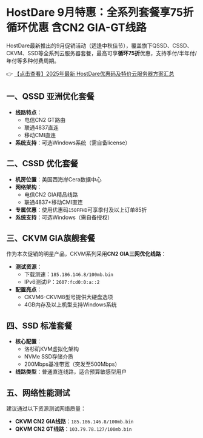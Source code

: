 # HostDare 9月特惠：全系列套餐享75折循环优惠 含CN2 GIA-GT线路

HostDare最新推出的9月促销活动（适逢中秋佳节），覆盖旗下QSSD、CSSD、CKVM、SSD等全系列云服务器套餐，最高可享**循环75折**优惠，支持季付/半年付/年付等多种付费周期。

👉 [【点击查看】2025年最新 HostDare优惠码及特价云服务器方案汇总](https://bit.ly/hostdare)

## 一、QSSD 亚洲优化套餐
- **线路特点**：
  - 电信CN2 GT路由
  - 联通4837直连
  - 移动CMI直连
- **系统支持**：可选Windows系统（需自备license）

## 二、CSSD 优化套餐
- **机房位置**：美国西海岸Cera数据中心
- **网络架构**：
  - 电信CN2 GIA精品线路
  - 联通4837+移动CMI直连
- **专属优惠**：使用优惠码`15OFFHD`可享季付及以上订单85折
- **系统支持**：可选Windows（需自备授权）

## 三、CKVM GIA旗舰套餐
作为本次促销的明星产品，CKVM系列采用**CN2 GIA三网优化线路**：
- **测试资源**：
  - 下载测速：`185.186.146.8/100mb.bin`
  - IPv6测试IP：`2607:fcd0:0:a::2`
- **配置亮点**：
  - CKVM6-CKVM8型号提供大硬盘选项
  - 4GB内存及以上机型支持Windows系统

## 四、SSD 标准套餐
- **核心配置**：
  - 洛杉矶KVM虚拟化架构
  - NVMe SSD存储介质
  - 200Mbps基准带宽（突发至500Mbps）
- **线路类型**：普通直连线路，适合预算敏感型用户

## 五、网络性能测试
建议通过以下资源测试网络质量：
- **CKVM CN2 GIA线路**：`185.186.146.8/100mb.bin`
- **QKVM CN2 GT线路**：`103.79.78.127/100mb.bin`